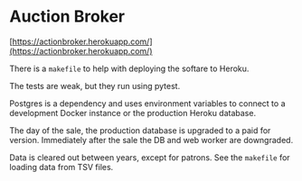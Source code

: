 # Auction Broker

[https://actionbroker.herokuapp.com/](https://actionbroker.herokuapp.com/)

There is a `makefile` to help with deploying the softare to Heroku.

The tests are weak, but they run using pytest.

Postgres is a dependency and uses environment variables to connect
to a development Docker instance or the production Heroku database.

The day of the sale, the production database is upgraded to a paid
for version.  Immediately after the sale the DB and web worker are
downgraded.

Data is cleared out between years, except for patrons.  See the
`makefile` for loading data from TSV files.
